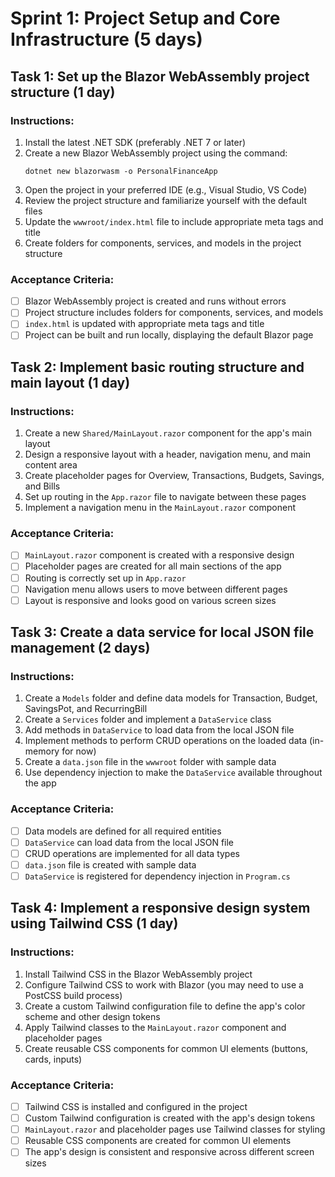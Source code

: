# Sprint 1: Project Setup and Core Infrastructure (5 days)

## Task 1: Set up the Blazor WebAssembly project structure (1 day)

### Instructions:
1. Install the latest .NET SDK (preferably .NET 7 or later)
2. Create a new Blazor WebAssembly project using the command:
   ```
   dotnet new blazorwasm -o PersonalFinanceApp
   ```
3. Open the project in your preferred IDE (e.g., Visual Studio, VS Code)
4. Review the project structure and familiarize yourself with the default files
5. Update the `wwwroot/index.html` file to include appropriate meta tags and title
6. Create folders for components, services, and models in the project structure

### Acceptance Criteria:
- [ ] Blazor WebAssembly project is created and runs without errors
- [ ] Project structure includes folders for components, services, and models
- [ ] `index.html` is updated with appropriate meta tags and title
- [ ] Project can be built and run locally, displaying the default Blazor page

## Task 2: Implement basic routing structure and main layout (1 day)

### Instructions:
1. Create a new `Shared/MainLayout.razor` component for the app's main layout
2. Design a responsive layout with a header, navigation menu, and main content area
3. Create placeholder pages for Overview, Transactions, Budgets, Savings, and Bills
4. Set up routing in the `App.razor` file to navigate between these pages
5. Implement a navigation menu in the `MainLayout.razor` component

### Acceptance Criteria:
- [ ] `MainLayout.razor` component is created with a responsive design
- [ ] Placeholder pages are created for all main sections of the app
- [ ] Routing is correctly set up in `App.razor`
- [ ] Navigation menu allows users to move between different pages
- [ ] Layout is responsive and looks good on various screen sizes

## Task 3: Create a data service for local JSON file management (2 days)

### Instructions:
1. Create a `Models` folder and define data models for Transaction, Budget, SavingsPot, and RecurringBill
2. Create a `Services` folder and implement a `DataService` class
3. Add methods in `DataService` to load data from the local JSON file
4. Implement methods to perform CRUD operations on the loaded data (in-memory for now)
5. Create a `data.json` file in the `wwwroot` folder with sample data
6. Use dependency injection to make the `DataService` available throughout the app

### Acceptance Criteria:
- [ ] Data models are defined for all required entities
- [ ] `DataService` can load data from the local JSON file
- [ ] CRUD operations are implemented for all data types
- [ ] `data.json` file is created with sample data
- [ ] `DataService` is registered for dependency injection in `Program.cs`

## Task 4: Implement a responsive design system using Tailwind CSS (1 day)

### Instructions:
1. Install Tailwind CSS in the Blazor WebAssembly project
2. Configure Tailwind CSS to work with Blazor (you may need to use a PostCSS build process)
3. Create a custom Tailwind configuration file to define the app's color scheme and other design tokens
4. Apply Tailwind classes to the `MainLayout.razor` component and placeholder pages
5. Create reusable CSS components for common UI elements (buttons, cards, inputs)

### Acceptance Criteria:
- [ ] Tailwind CSS is installed and configured in the project
- [ ] Custom Tailwind configuration is created with the app's design tokens
- [ ] `MainLayout.razor` and placeholder pages use Tailwind classes for styling
- [ ] Reusable CSS components are created for common UI elements
- [ ] The app's design is consistent and responsive across different screen sizes